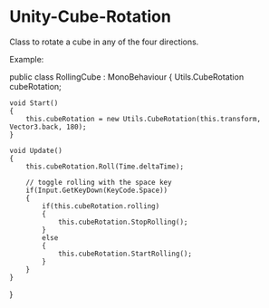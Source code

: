 # Unity-Cube-Rotation
Class to rotate a cube in any of the four directions.




Example:

public class RollingCube : MonoBehaviour
{
    Utils.CubeRotation cubeRotation;
    
    void Start()
    {
        this.cubeRotation = new Utils.CubeRotation(this.transform, Vector3.back, 180);
    }

    void Update()
    {
        this.cubeRotation.Roll(Time.deltaTime);
        
        // toggle rolling with the space key
        if(Input.GetKeyDown(KeyCode.Space))
        {
            if(this.cubeRotation.rolling)
            {
                this.cubeRotation.StopRolling();
            }
            else
            {
                this.cubeRotation.StartRolling();
            }
        }
    }
}

